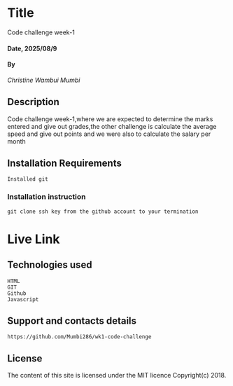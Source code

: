 # Title
Code challenge week-1


#### Date, 2025/08/9

#### By
 _Christine Wambui Mumbi_

## Description
Code challenge week-1,where we are expected to determine the marks entered and give out grades,the other challenge is calculate the average speed and give out points and we were also to calculate the salary per month

## Installation Requirements
    Installed git 

### Installation instruction
    git clone ssh key from the github account to your termination 


# Live Link

## Technologies used

    HTML
    GIT
    Github
    Javascript

## Support and contacts details
    https://github.com/Mumbi286/wk1-code-challenge
## License

The content of this site is licensed under the MIT licence
Copyright(c) 2018.

